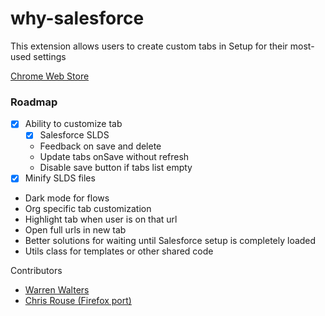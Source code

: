 # why-salesforce
This extension allows users to create custom tabs in Setup for their most-used settings

[Chrome Web Store](https://chrome.google.com/webstore/detail/why-salesforce/ghakkjfjpnhpggbkfkeplbefkipfoaod)

### Roadmap
- [x] Ability to customize tab
    - [x] Salesforce SLDS
    - Feedback on save and delete
    - Update tabs onSave without refresh 
    - Disable save button if tabs list empty
- [x] Minify SLDS files
- Dark mode for flows
- Org specific tab customization
- Highlight tab when user is on that url
- Open full urls in new tab
- Better solutions for waiting until Salesforce setup is completely loaded
- Utils class for templates or other shared code

Contributors
- [Warren Walters](https://www.linkedin.com/in/walters954/)
- [Chris Rouse (Firefox port)](https://www.linkedin.com/in/chris-rouse/)